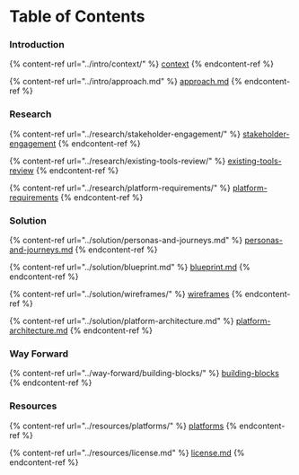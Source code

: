 # Table of Contents

### Introduction

{% content-ref url="../intro/context/" %}
[context](../intro/context/)
{% endcontent-ref %}

{% content-ref url="../intro/approach.md" %}
[approach.md](../intro/approach.md)
{% endcontent-ref %}

### Research

{% content-ref url="../research/stakeholder-engagement/" %}
[stakeholder-engagement](../research/stakeholder-engagement/)
{% endcontent-ref %}

{% content-ref url="../research/existing-tools-review/" %}
[existing-tools-review](../research/existing-tools-review/)
{% endcontent-ref %}

{% content-ref url="../research/platform-requirements/" %}
[platform-requirements](../research/platform-requirements/)
{% endcontent-ref %}

### Solution

{% content-ref url="../solution/personas-and-journeys.md" %}
[personas-and-journeys.md](../solution/personas-and-journeys.md)
{% endcontent-ref %}

{% content-ref url="../solution/blueprint.md" %}
[blueprint.md](../solution/blueprint.md)
{% endcontent-ref %}

{% content-ref url="../solution/wireframes/" %}
[wireframes](../solution/wireframes/)
{% endcontent-ref %}

{% content-ref url="../solution/platform-architecture.md" %}
[platform-architecture.md](../solution/platform-architecture.md)
{% endcontent-ref %}

### Way Forward

{% content-ref url="../way-forward/building-blocks/" %}
[building-blocks](../way-forward/building-blocks/)
{% endcontent-ref %}

### Resources

{% content-ref url="../resources/platforms/" %}
[platforms](../resources/platforms/)
{% endcontent-ref %}

{% content-ref url="../resources/license.md" %}
[license.md](../resources/license.md)
{% endcontent-ref %}
